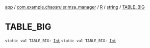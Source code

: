 [app](../../../index.md) / [com.example.chaosruler.msa_manager](../../index.md) / [R](../index.md) / [string](index.md) / [TABLE_BIG](.)

# TABLE_BIG

`static val TABLE_BIG: `[`Int`](https://kotlinlang.org/api/latest/jvm/stdlib/kotlin/-int/index.html)
`static val TABLE_BIG: `[`Int`](https://kotlinlang.org/api/latest/jvm/stdlib/kotlin/-int/index.html)